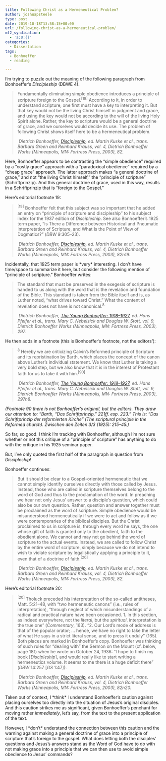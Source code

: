 ```yaml
---
title: Following Christ as a Hermeneutical Problem?
author: joshuapsteele
type: post
date: 2019-10-18T13:58:15+00:00
url: /following-christ-as-a-hermeneutical-problem/
mf2_syndication:
  - 'a:0:{}'
categories:
  - Dissertation
tags:
  - Bonhoeffer
  - reading

---
```

I&#8217;m trying to puzzle out the meaning of the following paragraph from Bonhoeffer&#8217;s _Discipleship_ (DBWE 4).

<blockquote class="wp-block-quote">
  <p>
    Fundamentally eliminating simple obedience introduces a principle of scripture foreign to the Gospel.<sup>[19]</sup> According to it, in order to understand scripture, one first must have a key to interpreting it. But that key would not be the living Christ himself in judgment and grace, and using the key would not be according to the will of the living Holy Spirit alone. Rather, the key to scripture would be a general doctrine of grace, and we ourselves would decide its use. The problem of following Christ shows itself here to be a hermeneutical problem.
  </p>
  
  <cite> Dietrich Bonhoeffer, <a href="https://ref.ly/logosres/dbw04?ref=DBW.DBW+4:74&off=794&ctx=r+those+who+follow.%0a~Fundamentally+elimin"><em>Discipleship</em></a>, ed. Martin Kuske et al., trans. Barbara Green and Reinhard Krauss, vol. 4, Dietrich Bonhoeffer Works (Minneapolis, MN: Fortress Press, 2003), 82.</cite>
</blockquote>

Here, Bonhoeffer appears to be contrasting the &#8220;simple obedience&#8221; required by a &#8220;costly grace&#8221; approach with a &#8220;paradoxical obedience&#8221; required by a &#8220;cheap grace&#8221; approach. The latter approach makes &#8220;a general doctrine of grace,&#8221; and not &#8220;the living Christ himself,&#8221; the &#8220;principle of scripture&#8221; (Schriftprinzip). And this general doctrine of grace, used in this way, results in a Schriftprinzip that is &#8220;foreign to the Gospel.&#8221;

Here&#8217;s editorial footnote 19:

<blockquote class="wp-block-quote">
  <p>
    <sup>[19]</sup> Bonhoeffer felt that this subject was so important that he added an entry on “principle of scripture and discipleship” to his subject index for the 1937 edition of <em>Discipleship</em>. See also Bonhoeffer’s 1925 term paper, “Is There a Difference between Historical and Pneumatic Interpretation of Scripture, and What Is the Point of View of Dogmatics?” (<em>DBW</em> 9:305–23).
  </p>
  
  <cite> Dietrich Bonhoeffer, <a href="https://ref.ly/logosres/dbw04?ref=DBW.DBW+4:74&off=794&ctx=r+those+who+follow.%0a~Fundamentally+elimin"><em>Discipleship</em></a>, ed. Martin Kuske et al., trans. Barbara Green and Reinhard Krauss, vol. 4, Dietrich Bonhoeffer Works (Minneapolis, MN: Fortress Press, 2003), 82n19.</cite>
</blockquote>

Incidentally, that 1925 term paper is \*very\* interesting. I don&#8217;t have time/space to summarize it here, but consider the following mention of &#8220;principle of scripture.&#8221; Bonhoeffer writes:

<blockquote class="wp-block-quote">
  <p>
    The standard that must be preserved in the exegesis of scripture is handed to us along with the word that is the revelation and foundation of the Bible. This standard is taken from the Bible itself and is, as Luther noted, “what drives toward Christ.” What the content of revelation does not have is not canonical.<sup>8</sup>
  </p>
  
  <cite> Dietrich Bonhoeffer, <a href="https://ref.ly/logosres/dbw09?ref=DBW.DBW+9:320&off=1827&ctx=stle+Paul+himself.7%0a~The+standard+that+mu"><em>The Young Bonhoeffer: 1918–1927</em></a>, ed. Hans Pfeifer et al., trans. Mary C. Nebelsick and Douglas W. Stott, vol. 9, Dietrich Bonhoeffer Works (Minneapolis, MN: Fortress Press, 2003), 297.</cite>
</blockquote>

He then adds in a footnote (this is Bonhoeffer&#8217;s footnote, not the editors&#8217;):

<blockquote class="wp-block-quote">
  <p>
    <sup>8</sup> Hereby we are criticizing Calvin’s Reformed principle of Scripture and its repristination by Barth, which places the concept of the canon above Luther’s individual statement. We know that Luther is taking a very bold step, but we also know that it is in the interest of Protestant faith for us to take it with him.<sup>[90]</sup>
  </p>
  
  <cite> Dietrich Bonhoeffer, <a href="https://ref.ly/logosres/dbw09?ref=DBW.DBW+9:320&off=1827&ctx=stle+Paul+himself.7%0a~The+standard+that+mu"><em>The Young Bonhoeffer: 1918–1927</em></a>, ed. Hans Pfeifer et al., trans. Mary C. Nebelsick and Douglas W. Stott, vol. 9, Dietrich Bonhoeffer Works (Minneapolis, MN: Fortress Press, 2003), 297n8.</cite>
</blockquote>

_(Footnote 90 there is not Bonhoeffer&#8217;s original, but the editors. They draw our attention to: &#8220;Barth, “Das Schriftprinzip,” 221ff. esp. 223.&#8221; This is: “Das Schriftprinzip der reformierten Kirche” (The scriptural principle in the Reformed church). Zwischen den Zeiten 3/3 (1925): 215–45.)_

So far, so good. I think I&#8217;m tracking with Bonhoeffer, although I&#8217;m not sure whether or not this critique of a &#8220;principle of scripture&#8221; has anything to do with the critique in his 1925 seminar paper.

But, I&#8217;ve only quoted the first half of the paragraph in question from _Discipleship_! 

Bonhoeffer continues:

<blockquote class="wp-block-quote">
  <p>
    But it should be clear to a Gospel-oriented hermeneutic that we cannot simply identify ourselves directly with those called by Jesus. Instead, those who are called in scripture themselves belong to the word of God and thus to the proclamation of the word. In preaching we hear not only Jesus’ answer to a disciple’s question, which could also be our own question. Rather, question and answer together must be proclaimed as the word of scripture. Simple obedience would be misunderstood hermeneutically if we were to act and follow as if we were contemporaries of the biblical disciples. But the Christ proclaimed to us in scripture is, through every word he says, the one whose gift of faith is granted only to the obedient, faith to the obedient alone. We cannot and may not go behind the word of scripture to the actual events. Instead, we are called to follow Christ by the entire word of scripture, simply because we do not intend to wish to violate scripture by legalistically applying a principle to it, even that of a doctrine of faith.<sup>[20]</sup>
  </p>
  
  <cite> Dietrich Bonhoeffer, <a href="https://ref.ly/logosres/dbw04?ref=DBW.DBW+4:74&off=794&ctx=r+those+who+follow.%0a~Fundamentally+elimin"><em>Discipleship</em></a>, ed. Martin Kuske et al., trans. Barbara Green and Reinhard Krauss, vol. 4, Dietrich Bonhoeffer Works (Minneapolis, MN: Fortress Press, 2003), 82.</cite>
</blockquote>

Here&#8217;s editorial footnote 20:

<blockquote class="wp-block-quote">
  <p>
    <sup>[20]</sup> Tholuck preceded his interpretation of the so-called antitheses, Matt. 5:21–48, with “two hermeneutic canons” (i.e., rules of interpretation), “through neglect of which misunderstandings of a radical and practical nature have been occasioned. 1. In this section, as indeed everywhere, not the <em>literal</em>, but the <em>spiritual</em>, interpretation is the true one” (<em>Commentary</em>, 163). “2. Our Lord’s mode of address is that of the popular orator; … hence, we have no right to take the letter of what He says in a strict literal sense, and to press it unduly” (165). Both places are marked in Bonhoeffer’s copy. Bonhoeffer was thinking of such rules for “dealing with” the Sermon on the Mount (cf. below, page 181) when he wrote on October 24, 1936: “I hope to finish my book [<em>Discipleship</em>], and would really like to start writing a hermeneutics volume. It seems to me there is a huge deficit there” (<em>DBW</em> 14:257 [<em>GS</em> 1:47]).
  </p>
  
  <cite> Dietrich Bonhoeffer, <a href="https://ref.ly/logosres/dbw04?ref=DBW.DBW+4:74&off=794&ctx=r+those+who+follow.%0a~Fundamentally+elimin"><em>Discipleship</em></a>, ed. Martin Kuske et al., trans. Barbara Green and Reinhard Krauss, vol. 4, Dietrich Bonhoeffer Works (Minneapolis, MN: Fortress Press, 2003), 82n20.</cite>
</blockquote>

Taken out of context, I \*think\* I understand Bonhoeffer&#8217;s caution against placing ourselves too directly into the situation of Jesus&#8217;s original disciples. And this caution strikes me as significant, given Bonhoeffer&#8217;s penchant for moving rather _immediately_, let&#8217;s say, from the text to the present application of the text.

However, I \*don&#8217;t\* understand the connection between this caution and the warning against making a general doctrine of grace into a principle of scripture that&#8217;s foreign to the gospel. What does letting both the disciples&#8217; questions and Jesus&#8217;s answers stand as the Word of God have to do with not making grace into a principle that we can then use to avoid simple obedience to Jesus&#8217; commands?